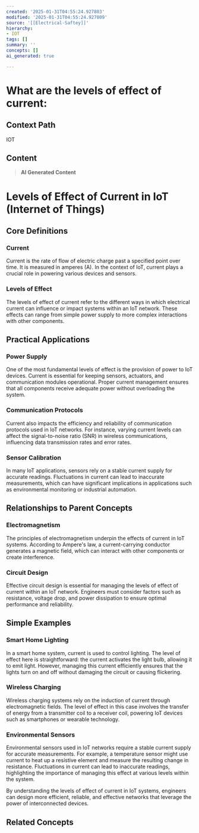 ```yaml
---
created: '2025-01-31T04:55:24.927803'
modified: '2025-01-31T04:55:24.927809'
source: '[[Electrical-Saftey]]'
hierarchy:
- IOT
tags: []
summary: ''
concepts: []
ai_generated: true

---
```


# What are the levels of effect of current:

## Context Path
IOT

## Content
> **AI Generated Content**
 # Levels of Effect of Current in IoT (Internet of Things)

## Core Definitions

### Current
Current is the rate of flow of electric charge past a specified point over time. It is measured in amperes (A). In the context of IoT, current plays a crucial role in powering various devices and sensors.

### Levels of Effect
The levels of effect of current refer to the different ways in which electrical current can influence or impact systems within an IoT network. These effects can range from simple power supply to more complex interactions with other components.

## Practical Applications

### Power Supply
One of the most fundamental levels of effect is the provision of power to IoT devices. Current is essential for keeping sensors, actuators, and communication modules operational. Proper current management ensures that all components receive adequate power without overloading the system.

### Communication Protocols
Current also impacts the efficiency and reliability of communication protocols used in IoT networks. For instance, varying current levels can affect the signal-to-noise ratio (SNR) in wireless communications, influencing data transmission rates and error rates.

### Sensor Calibration
In many IoT applications, sensors rely on a stable current supply for accurate readings. Fluctuations in current can lead to inaccurate measurements, which can have significant implications in applications such as environmental monitoring or industrial automation.

## Relationships to Parent Concepts

### Electromagnetism
The principles of electromagnetism underpin the effects of current in IoT systems. According to Ampere's law, a current-carrying conductor generates a magnetic field, which can interact with other components or create interference.

### Circuit Design
Effective circuit design is essential for managing the levels of effect of current within an IoT network. Engineers must consider factors such as resistance, voltage drop, and power dissipation to ensure optimal performance and reliability.

## Simple Examples

### Smart Home Lighting
In a smart home system, current is used to control lighting. The level of effect here is straightforward: the current activates the light bulb, allowing it to emit light. However, managing this current efficiently ensures that the lights turn on and off without damaging the circuit or causing flickering.

### Wireless Charging
Wireless charging systems rely on the induction of current through electromagnetic fields. The level of effect in this case involves the transfer of energy from a transmitter coil to a receiver coil, powering IoT devices such as smartphones or wearable technology.

### Environmental Sensors
Environmental sensors used in IoT networks require a stable current supply for accurate measurements. For example, a temperature sensor might use current to heat up a resistive element and measure the resulting change in resistance. Fluctuations in current can lead to inaccurate readings, highlighting the importance of managing this effect at various levels within the system.

By understanding the levels of effect of current in IoT systems, engineers can design more efficient, reliable, and effective networks that leverage the power of interconnected devices.

## Related Concepts
